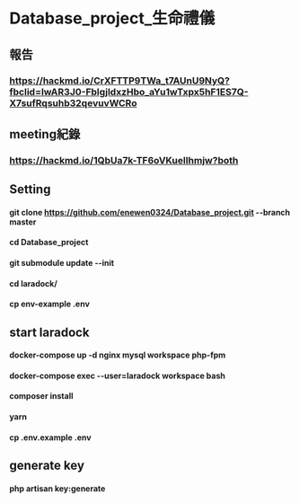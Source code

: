 # Database_project_生命禮儀
## 報告
### https://hackmd.io/CrXFTTP9TWa_t7AUnU9NyQ?fbclid=IwAR3J0-FblgjldxzHbo_aYu1wTxpx5hF1ES7Q-X7sufRqsuhb32qevuvWCRo
## meeting紀錄
### https://hackmd.io/1QbUa7k-TF6oVKuelIhmjw?both

## Setting
#### git clone https://github.com/enewen0324/Database_project.git --branch master
#### cd Database_project
#### git submodule update --init
#### cd laradock/
#### cp env-example .env

## start laradock
#### docker-compose up -d nginx mysql workspace php-fpm
#### docker-compose exec --user=laradock workspace bash
#### composer install
#### yarn
#### cp .env.example .env

## generate key
#### php artisan key:generate
